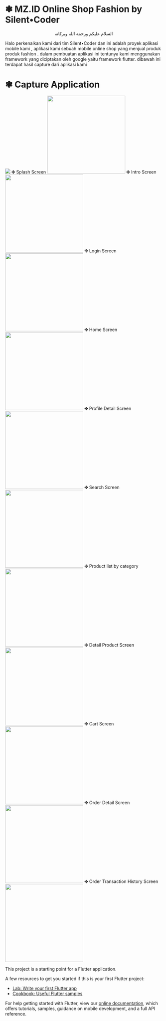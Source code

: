 # ❃ MZ.ID Online Shop Fashion by Silent•Coder
<p align="center">
  السلام عليكم ورحمة الله وبركاته
</p>

Halo perkenalkan kami dari tim Silent•Coder dan ini adalah proyek aplikasi mobile kami , aplikasi kami sebuah mobile online shop yang menjual produk produk fashion . dalam pembuatan aplikasi ini tentunya kami menggunakan framework yang diciptakan oleh google yaitu framework flutter.
dibawah ini terdapat hasil capture dari aplikasi kami
# ❃ Capture Application
<img src="/result/Banner.png">
✤ Splash Screen
<img src="/result/1.Splash.png" width="250" />
✤ Intro Screen
<img src="/result/2.Intro.png" width="250" />
✤ Login Screen
<img src="/result/3.Login%20%26%20Sign%20Up.png" width="250" />
✤ Home Screen
<img src="/result/4.Home.png" width="250" />
✤ Profile Detail Screen
<img src="/result/5.Profile%20Detail.png" width="250" />
✤ Search Screen
<img src="/result/6.Search.png" width="250" />
✤ Product list by category
<img src="/result/7.product%20list.png" width="250" />
✤ Detail Product Screen
<img src="/result/8.detail%20pro.png" width="250" />
✤ Cart Screen
<img src="/result/9.cart.png" width="250" />
✤ Order Detail Screen
<img src="/result/10.order%20detail.png" width="250" />
✤ Order Transaction History Screen
<img src="/result/11.order%20list.png" width="250" />

This project is a starting point for a Flutter application.

A few resources to get you started if this is your first Flutter project:

- [Lab: Write your first Flutter app](https://flutter.dev/docs/get-started/codelab)
- [Cookbook: Useful Flutter samples](https://flutter.dev/docs/cookbook)

For help getting started with Flutter, view our
[online documentation](https://flutter.dev/docs), which offers tutorials,
samples, guidance on mobile development, and a full API reference.
